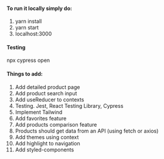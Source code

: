 #### To run it locally simply do:
1. yarn install
2. yarn start
3. localhost:3000


#### Testing
npx cypress open


#### Things to add:
1. Add detailed product page
2. Add product search input
3. Add useReducer to contexts
4. Testing. Jest, React Testing Library, Cypress
5. Implement Tailwind
6. Add favorites feature
7. Add products comparison feature
8. Products should get data from an API (using fetch or axios)
9. Add themes using context
10. Add highlight to navigation
11. Add styled-components
